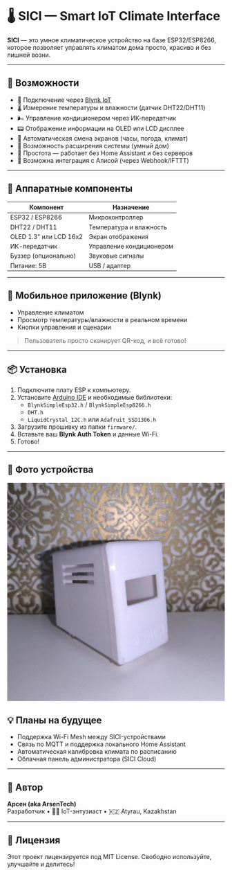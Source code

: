 # 🌡️ SICI — Smart IoT Climate Interface

**SICI** — это умное климатическое устройство на базе ESP32/ESP8266,  
которое позволяет управлять климатом дома просто, красиво и без лишней возни.

---

## 🚀 Возможности

- 📲 Подключение через [Blynk IoT](https://blynk.cloud/)
- 🌡️ Измерение температуры и влажности (датчик DHT22/DHT11)
- 🌬️ Управление кондиционером через ИК-передатчик
- 📟 Отображение информации на OLED или LCD дисплее
- 🔁 Автоматическая смена экранов (часы, погода, климат)
- 📡 Возможность расширения системы (умный дом)
- 🧓 Простота — работает без Home Assistant и без серверов
- 🎤 Возможна интеграция с Алисой (через Webhook/IFTTT)

---

## 🧰 Аппаратные компоненты

| Компонент             | Назначение                           |
|-----------------------|--------------------------------------|
| ESP32 / ESP8266       | Микроконтроллер                      |
| DHT22 / DHT11         | Температура и влажность              |
| OLED 1.3" или LCD 16x2| Экран отображения                    |
| ИК-передатчик         | Управление кондиционером             |
| Буззер (опционально)  | Звуковые сигналы                     |
| Питание: 5В           | USB / адаптер                        |

---

## 📱 Мобильное приложение (Blynk)

- Управление климатом
- Просмотр температуры/влажности в реальном времени
- Кнопки управления и сценарии

> Пользователь просто сканирует QR-код, и всё готово!

---

## 📦 Установка

1. Подключите плату ESP к компьютеру.
2. Установите [Arduino IDE](https://www.arduino.cc/en/software) и необходимые библиотеки:
   - `BlynkSimpleEsp32.h` / `BlynkSimpleEsp8266.h`
   - `DHT.h`
   - `LiquidCrystal_I2C.h` или `Adafruit_SSD1306.h`
3. Загрузите прошивку из папки `firmware/`.
4. Вставьте ваш **Blynk Auth Token** и данные Wi-Fi.
5. Готово!

---

## 📸 Фото устройства

![SICI](sici.jpg)


## 💡 Планы на будущее

- Поддержка Wi-Fi Mesh между SICI-устройствами
- Связь по MQTT и поддержка локального Home Assistant
- Автоматическая калибровка климата по расписанию
- Облачная панель администратора (SICI Cloud)

---

## 🧠 Автор

**Арсен (aka ArsenTech)**  
Разработчик • 👨‍💻 IoT-энтузиаст • 🇰🇿 Atyrau, Kazakhstan

---

## 📄 Лицензия

Этот проект лицензируется под MIT License. Свободно используйте, улучшайте и делитесь!

